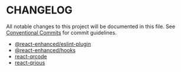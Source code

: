 # CHANGELOG

All notable changes to this project will be documented in this file.
See [Conventional Commits](https://conventionalcommits.org) for commit guidelines.

- [@react-enhanced/eslint-plugin](./packages/@react-enhanced/eslint-plugin/CHANGELOG.md)
- [@react-enhanced/hooks](./packages/@react-enhanced/hooks/CHANGELOG.md)
- [react-qrcode](./packages/react-qrcode/CHANGELOG.md)
- [react-qrious](./packages/react-qrious/CHANGELOG.md)
